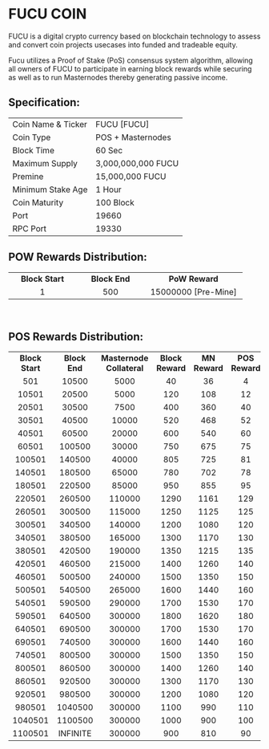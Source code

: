 <h1>FUCU COIN</h1>
<p> FUCU is a digital crypto currency based on blockchain technology to assess and convert coin projects usecases into funded and tradeable equity.<p>
<p> Fucu utilizes a Proof of Stake (PoS) consensus system algorithm, allowing all owners of FUCU to participate in earning block rewards while securing as well as to run Masternodes thereby generating passive income.<p>

  
 <h2><strong>Specification:</strong></h2>
<table>
<tbody>
<tr>
<td>Coin Name & Ticker</td>
<td>FUCU [FUCU]</td>
</tr>
<tr>
<td>Coin Type</td>
<td>POS + Masternodes</td>
</tr>
<tr>
<td>Block Time</td>
<td>60 Sec</td>
</tr>
<tr>
<td>Maximum Supply</td>
<td>3,000,000,000 FUCU</td>
</tr>
<tr>
<td>Premine</td>
<td>15,000,000 FUCU</td>
</tr>
<tr>
<td>Minimum Stake Age</td>
<td>1 Hour</td>
</tr>
<tr>
<td>Coin Maturity</td>
<td>100 Block</td>
</tr>
<tr>
<td>Port</td>
<td>19660</td>
</tr>
<tr>
<td>RPC Port</td>
<td>19330</td>
</tr>
</tbody>
</table>
<h2><strong>POW Rewards Distribution:</strong></h2>
<table border="0" width="600" cellspacing="2" cellpadding="2">
<tr>
<td class="xl65" style="width: 120px; text-align: center;"><strong>Block Start</strong></td>
<td class="xl65" style="width: 120px; text-align: center;"><strong>Block End</strong></td>
<td class="xl65" style="width: 180px; text-align: center;"><strong>PoW Reward</strong></td>
</tr>
<tr>
<td class="xl65" style="width: 120px; text-align: center;">1</td>
<td class="xl65" style="width: 120px; text-align: center;">500</td>
<td class="xl65" style="width: 180px; text-align: center;">15000000 [Pre-Mine]</td>
</tr>
</table>
<br>
<h2><strong>POS Rewards Distribution:</strong></h2>
<table border="0" width="600" cellspacing="2" cellpadding="2"><colgroup><col width="26" /><col width="106" /><col width="98" /><col width="126" /><col width="130" /><col width="118" /></colgroup>
<tbody>
<tr>
<td class="xl65" style="width: 120px; text-align: center;"><strong>Block Start</strong></td>
<td class="xl65" style="width: 120px; text-align: center;"><strong>Block End</strong></td>
<td class="xl65" style="width: 180px; text-align: center;"><strong>Masternode Collateral</strong></td>
<td class="xl65" style="width: 120px; text-align: center;"><strong>Block Reward</strong></td>
<td class="xl65" style="width: 120px; text-align: center;"><strong>MN Reward</strong></td>
<td class="xl66" style="width: 120px; text-align: center;"><strong>POS Reward</strong></td>
</tr>
<tr>
<td class="xl65" style="width: 120px; text-align: center;">501</td>
<td class="xl65" style="width: 120px; text-align: center;">10500</td>
<td class="xl65" style="width: 180px; text-align: center;">5000</td>
<td class="xl65" style="width: 120px; text-align: center;">40</td>
<td class="xl65" style="width: 120px; text-align: center;">36</td>
<td class="xl66" style="width: 120px; text-align: center;">4</td>
</tr>
<tr>
<td class="xl65" style="width: 120px; text-align: center;">10501</td>
<td class="xl65" style="width: 120px; text-align: center;">20500</td>
<td class="xl65" style="width: 180px; text-align: center;">5000</td>
<td class="xl65" style="width: 120px; text-align: center;">120</td>
<td class="xl65" style="width: 120px; text-align: center;">108</td>
<td class="xl66" style="width: 120px; text-align: center;">12</td>
</tr>
<tr>
<td class="xl65" style="width: 120px; text-align: center;">20501</td>
<td class="xl65" style="width: 120px; text-align: center;">30500</td>
<td class="xl65" style="width: 180px; text-align: center;">7500</td>
<td class="xl65" style="width: 120px; text-align: center;">400</td>
<td class="xl65" style="width: 120px; text-align: center;">360</td>
<td class="xl66" style="width: 120px; text-align: center;">40</td>
</tr>
<tr>
<td class="xl65" style="width: 120px; text-align: center;">30501</td>
<td class="xl65" style="width: 120px; text-align: center;">40500</td>
<td class="xl65" style="width: 180px; text-align: center;">10000</td>
<td class="xl65" style="width: 120px; text-align: center;">520</td>
<td class="xl65" style="width: 120px; text-align: center;">468</td>
<td class="xl66" style="width: 120px; text-align: center;">52</td>
</tr>
<tr>
<td class="xl65" style="width: 120px; text-align: center;">40501</td>
<td class="xl65" style="width: 120px; text-align: center;">60500</td>
<td class="xl65" style="width: 180px; text-align: center;">20000</td>
<td class="xl65" style="width: 120px; text-align: center;">600</td>
<td class="xl65" style="width: 120px; text-align: center;">540</td>
<td class="xl66" style="width: 120px; text-align: center;">60</td>
</tr>
<tr>
<td class="xl65" style="width: 120px; text-align: center;">60501</td>
<td class="xl65" style="width: 120px; text-align: center;">100500</td>
<td class="xl65" style="width: 180px; text-align: center;">30000</td>
<td class="xl65" style="width: 120px; text-align: center;">750</td>
<td class="xl65" style="width: 120px; text-align: center;">675</td>
<td class="xl66" style="width: 120px; text-align: center;">75</td>
</tr>
<tr>
<td class="xl65" style="width: 120px; text-align: center;">100501</td>
<td class="xl65" style="width: 120px; text-align: center;">140500</td>
<td class="xl65" style="width: 180px; text-align: center;">40000</td>
<td class="xl65" style="width: 120px; text-align: center;">805</td>
<td class="xl65" style="width: 120px; text-align: center;">725</td>
<td class="xl66" style="width: 120px; text-align: center;">81</td>
</tr>
<tr>
<td class="xl65" style="width: 120px; text-align: center;">140501</td>
<td class="xl65" style="width: 120px; text-align: center;">180500</td>
<td class="xl65" style="width: 180px; text-align: center;">65000</td>
<td class="xl65" style="width: 120px; text-align: center;">780</td>
<td class="xl65" style="width: 120px; text-align: center;">702</td>
<td class="xl66" style="width: 120px; text-align: center;">78</td>
</tr>
<tr>
<td class="xl65" style="width: 120px; text-align: center;">180501</td>
<td class="xl65" style="width: 120px; text-align: center;">220500</td>
<td class="xl65" style="width: 180px; text-align: center;">85000</td>
<td class="xl65" style="width: 120px; text-align: center;">950</td>
<td class="xl65" style="width: 120px; text-align: center;">855</td>
<td class="xl66" style="width: 120px; text-align: center;">95</td>
</tr>
<tr>
<td class="xl65" style="width: 120px; text-align: center;">220501</td>
<td class="xl65" style="width: 120px; text-align: center;">260500</td>
<td class="xl65" style="width: 180px; text-align: center;">110000</td>
<td class="xl65" style="width: 120px; text-align: center;">1290</td>
<td class="xl65" style="width: 120px; text-align: center;">1161</td>
<td class="xl66" style="width: 120px; text-align: center;">129</td>
</tr>
<tr>
<td class="xl65" style="width: 120px; text-align: center;">260501</td>
<td class="xl65" style="width: 120px; text-align: center;">300500</td>
<td class="xl65" style="width: 180px; text-align: center;">115000</td>
<td class="xl65" style="width: 120px; text-align: center;">1250</td>
<td class="xl65" style="width: 120px; text-align: center;">1125</td>
<td class="xl66" style="width: 120px; text-align: center;">125</td>
</tr>
<tr>
<td class="xl65" style="width: 120px; text-align: center;">300501</td>
<td class="xl65" style="width: 120px; text-align: center;">340500</td>
<td class="xl65" style="width: 180px; text-align: center;">140000</td>
<td class="xl65" style="width: 120px; text-align: center;">1200</td>
<td class="xl65" style="width: 120px; text-align: center;">1080</td>
<td class="xl66" style="width: 120px; text-align: center;">120</td>
</tr>
<tr>
<td class="xl65" style="width: 120px; text-align: center;">340501</td>
<td class="xl65" style="width: 120px; text-align: center;">380500</td>
<td class="xl65" style="width: 180px; text-align: center;">165000</td>
<td class="xl65" style="width: 120px; text-align: center;">1300</td>
<td class="xl65" style="width: 120px; text-align: center;">1170</td>
<td class="xl66" style="width: 120px; text-align: center;">130</td>
</tr>
<tr>
<td class="xl65" style="width: 120px; text-align: center;">380501</td>
<td class="xl65" style="width: 120px; text-align: center;">420500</td>
<td class="xl65" style="width: 180px; text-align: center;">190000</td>
<td class="xl65" style="width: 120px; text-align: center;">1350</td>
<td class="xl65" style="width: 120px; text-align: center;">1215</td>
<td class="xl66" style="width: 120px; text-align: center;">135</td>
</tr>
<tr>
<td class="xl65" style="width: 120px; text-align: center;">420501</td>
<td class="xl65" style="width: 120px; text-align: center;">460500</td>
<td class="xl65" style="width: 180px; text-align: center;">215000</td>
<td class="xl65" style="width: 120px; text-align: center;">1400</td>
<td class="xl65" style="width: 120px; text-align: center;">1260</td>
<td class="xl66" style="width: 120px; text-align: center;">140</td>
</tr>
<tr>
<td class="xl65" style="width: 120px; text-align: center;">460501</td>
<td class="xl65" style="width: 120px; text-align: center;">500500</td>
<td class="xl65" style="width: 180px; text-align: center;">240000</td>
<td class="xl65" style="width: 120px; text-align: center;">1500</td>
<td class="xl65" style="width: 120px; text-align: center;">1350</td>
<td class="xl66" style="width: 120px; text-align: center;">150</td>
</tr>
<tr>
<td class="xl65" style="width: 120px; text-align: center;">500501</td>
<td class="xl65" style="width: 120px; text-align: center;">540500</td>
<td class="xl65" style="width: 180px; text-align: center;">265000</td>
<td class="xl65" style="width: 120px; text-align: center;">1600</td>
<td class="xl65" style="width: 120px; text-align: center;">1440</td>
<td class="xl66" style="width: 120px; text-align: center;">160</td>
</tr>
<tr>
<td class="xl65" style="width: 120px; text-align: center;">540501</td>
<td class="xl65" style="width: 120px; text-align: center;">590500</td>
<td class="xl65" style="width: 180px; text-align: center;">290000</td>
<td class="xl65" style="width: 120px; text-align: center;">1700</td>
<td class="xl65" style="width: 120px; text-align: center;">1530</td>
<td class="xl66" style="width: 120px; text-align: center;">170</td>
</tr>
<tr>
<td class="xl65" style="width: 120px; text-align: center;">590501</td>
<td class="xl65" style="width: 120px; text-align: center;">640500</td>
<td class="xl65" style="width: 180px; text-align: center;">300000</td>
<td class="xl65" style="width: 120px; text-align: center;">1800</td>
<td class="xl65" style="width: 120px; text-align: center;">1620</td>
<td class="xl66" style="width: 120px; text-align: center;">180</td>
</tr>
<tr>
<td class="xl65" style="width: 120px; text-align: center;">640501</td>
<td class="xl65" style="width: 120px; text-align: center;">690500</td>
<td class="xl65" style="width: 180px; text-align: center;">300000</td>
<td class="xl65" style="width: 120px; text-align: center;">1700</td>
<td class="xl65" style="width: 120px; text-align: center;">1530</td>
<td class="xl66" style="width: 120px; text-align: center;">170</td>
</tr>
<tr>
<td class="xl65" style="width: 120px; text-align: center;">690501</td>
<td class="xl65" style="width: 120px; text-align: center;">740500</td>
<td class="xl65" style="width: 180px; text-align: center;">300000</td>
<td class="xl65" style="width: 120px; text-align: center;">1600</td>
<td class="xl65" style="width: 120px; text-align: center;">1440</td>
<td class="xl66" style="width: 120px; text-align: center;">160</td>
</tr>
<tr>
<td class="xl65" style="width: 120px; text-align: center;">740501</td>
<td class="xl65" style="width: 120px; text-align: center;">800500</td>
<td class="xl65" style="width: 180px; text-align: center;">300000</td>
<td class="xl65" style="width: 120px; text-align: center;">1500</td>
<td class="xl65" style="width: 120px; text-align: center;">1350</td>
<td class="xl66" style="width: 120px; text-align: center;">150</td>
</tr>
<tr>
<td class="xl65" style="width: 120px; text-align: center;">800501</td>
<td class="xl65" style="width: 120px; text-align: center;">860500</td>
<td class="xl65" style="width: 180px; text-align: center;">300000</td>
<td class="xl65" style="width: 120px; text-align: center;">1400</td>
<td class="xl65" style="width: 120px; text-align: center;">1260</td>
<td class="xl66" style="width: 120px; text-align: center;">140</td>
</tr>
<tr>
<td class="xl65" style="width: 120px; text-align: center;">860501</td>
<td class="xl65" style="width: 120px; text-align: center;">920500</td>
<td class="xl65" style="width: 180px; text-align: center;">300000</td>
<td class="xl65" style="width: 120px; text-align: center;">1300</td>
<td class="xl65" style="width: 120px; text-align: center;">1170</td>
<td class="xl66" style="width: 120px; text-align: center;">130</td>
</tr>
<tr>
<td class="xl65" style="width: 120px; text-align: center;">920501</td>
<td class="xl65" style="width: 120px; text-align: center;">980500</td>
<td class="xl65" style="width: 180px; text-align: center;">300000</td>
<td class="xl65" style="width: 120px; text-align: center;">1200</td>
<td class="xl65" style="width: 120px; text-align: center;">1080</td>
<td class="xl66" style="width: 120px; text-align: center;">120</td>
</tr>
<tr>
<td class="xl65" style="width: 120px; text-align: center;">980501</td>
<td class="xl65" style="width: 120px; text-align: center;">1040500</td>
<td class="xl65" style="width: 180px; text-align: center;">300000</td>
<td class="xl65" style="width: 120px; text-align: center;">1100</td>
<td class="xl65" style="width: 120px; text-align: center;">990</td>
<td class="xl66" style="width: 120px; text-align: center;">110</td>
</tr>
<tr>
<td class="xl65" style="width: 120px; text-align: center;">1040501</td>
<td class="xl65" style="width: 120px; text-align: center;">1100500</td>
<td class="xl65" style="width: 180px; text-align: center;">300000</td>
<td class="xl65" style="width: 120px; text-align: center;">1000</td>
<td class="xl65" style="width: 120px; text-align: center;">900</td>
<td class="xl66" style="width: 120px; text-align: center;">100</td>
</tr>
<tr>
<td class="xl65" style="width: 120px; text-align: center;">1100501</td>
<td class="xl65" style="width: 120px; text-align: center;">INFINITE</td>
<td class="xl65" style="width: 180px; text-align: center;">300000</td>
<td class="xl65" style="width: 120px; text-align: center;">900</td>
<td class="xl65" style="width: 120px; text-align: center;">810</td>
<td class="xl66" style="width: 120px; text-align: center;">90</td>
</tr>
</tbody>
</table>
